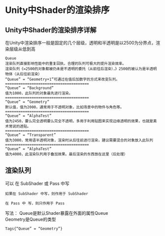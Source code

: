 <!-- 码云挂件,在码云、Typora下style无效 -->
<div style="position: absolute; right: 0 ;top: 0; opacity: 70%;">

</div>

# Unity中Shader的渲染排序

## Unity中Shader的渲染排序详解

在Unity中渲染排序一般是固定的几个层级，透明和半透明是以2500为分界点，渲染层级从低到高 

    Queue
    渲染队列直接影响性能中的重复回执，合理的队列可极大的提升渲染效率。
    渲染队列《=2500的对象都被仍未是不透明的委托（从前往后渲染），》2500的被认为是半透明物体（从后往前渲染）
    “Queue” = “Geometry+1”可通过在值后加数字的方式来改变队列。
    ======================================
    “Queue” = “Background”
    值为1000，此队列的对象最先进行渲染。
    ======================================
    “Queue” = “Geometry”
    默认值，值为2000，通常用于不透明对象，比如场景中的物件与角色等。
    ======================================
    “Queue” = “AlphaTest”
    值为2450，要么完全透明要么完全不透明，多用于利用贴图来实现边缘透明的效果，也就是美术常说的透贴。
    ======================================
    “Queue” = “Transparent”
    值为3000，常用语半透明对象，渲染时从后往前进行渲染，建议需要混合的对象放入此队列
    ======================================
    “Queue” = “AlphaTest”
    值为4000，此渲染队列用于叠加效果。最后渲染的东西放在这里（后处理）
## 渲染队列

可以 在 SubShader 或 Pass 中写


    如果在 SubShader 中写，则作用于 SubShader

    在 Pass 中 写，则只作用于 Pass
写法：
Queue是默认Shader暴露在外面的属性Queue  
Geometry是Queue的类型

    Tags{“Queue” = “Geometry”}

